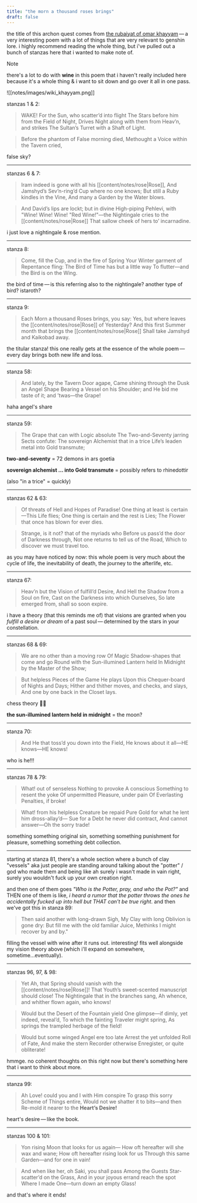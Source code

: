 ```yaml
---
title: "the morn a thousand roses brings"
draft: false
---
```


the title of this archon quest comes from [the rubaiyat of omar khayyam](http://www.davidgorman.com/rubaiyat.htm#:~:text=Each%20Morn%20a%20thousand%20Roses,take%20Jamshyd%20and%20Kaikobad%20away) — a very interesting poem with a lot of things that are very relevant to genshin lore. i highly recommend reading the whole thing, but i've pulled out a bunch of stanzas here that i wanted to make note of.

> [!NOTE]
> there's a lot to do with **wine** in this poem that i haven't really included here because it's a whole thing & i want to sit down and go over it all in one pass. 

![[notes/images/wiki_khayyam.png]]

stanzas 1 & 2:
> WAKE! For the Sun, who scatter’d into flight
The Stars before him from the Field of Night,
  Drives Night along with them from Heav’n, and strikes
The Sultan’s Turret with a Shaft of Light.

> Before the phantom of False morning died,
Methought a Voice within the Tavern cried,

false sky?

---

stanzas 6 & 7:
> Iram indeed is gone with all his [[content/notes/rose|Rose]],
And Jamshyd’s Sev’n-ring’d Cup where no one knows;
  But still a Ruby kindles in the Vine,
And many a Garden by the Water blows. 


> And David’s lips are lockt; but in divine
High-piping Pehlevi, with "Wine! Wine! Wine!
  "Red Wine!"—the Nightingale cries to the [[content/notes/rose|Rose]]
That sallow cheek of hers to’ incarnadine.

i just love a nightingale & rose mention.

---

stanza 8:
> Come, fill the Cup, and in the fire of Spring
Your Winter garment of Repentance fling:
  The Bird of Time has but a little way
To flutter—and the Bird is on the Wing.

the bird of time — is this referring also to the nightingale? another type of bird? istaroth?

---

stanza 9:
> Each Morn a thousand Roses brings, you say:
Yes, but where leaves the [[content/notes/rose|Rose]] of Yesterday?
  And this first Summer month that brings the [[content/notes/rose|Rose]]
Shall take Jamshyd and Kaikobad away.

the titular stanza! this one really gets at the essence of the whole poem — every day brings both new life and loss.

---
stanza 58:
> And lately, by the Tavern Door agape,
Came shining through the Dusk an Angel Shape
  Bearing a Vessel on his Shoulder; and
He bid me taste of it; and ’twas—the Grape!

haha angel's share

---

stanza 59:
> The Grape that can with Logic absolute
The Two-and-Seventy jarring Sects confute:
  The sovereign Alchemist that in a trice
Life’s leaden metal into Gold transmute;

**two-and-seventy** = 72 demons in ars goetia

**sovereign alchemist ... into Gold transmute** = possibly refers to rhinedottir

(also "in a trice" = quickly)

---

stanzas 62 & 63:
> Of threats of Hell and Hopes of Paradise!
One thing at least is certain—This Life flies;
  One thing is certain and the rest is Lies;
The Flower that once has blown for ever dies.

> Strange, is it not? that of the myriads who
Before us pass’d the door of Darkness through,
  Not one returns to tell us of the Road,
Which to discover we must travel too.

as you may have noticed by now: this whole poem is very much about the cycle of life, the inevitability of death, the journey to the afterlife, etc.

---

stanza 67:
> Heav’n but the Vision of fulfill’d Desire,
And Hell the Shadow from a Soul on fire,
  Cast on the Darkness into which Ourselves,
So late emerged from, shall so soon expire.

i have a theory (that this reminds me of) that visions are granted when you *fulfill a desire or dream* of a past soul — determined by the stars in your constellation.

---

stanzas 68 & 69:
> We are no other than a moving row
Of Magic Shadow-shapes that come and go
  Round with the Sun-illumined Lantern held
In Midnight by the Master of the Show; 

> But helpless Pieces of the Game He plays
Upon this Chequer-board of Nights and Days;
  Hither and thither moves, and checks, and slays,
And one by one back in the Closet lays.

chess theory 😵‍💫

**the sun-illumined lantern held in midnight** = the moon?

---

stanza 70:
> And He that toss’d you down into the Field,
He knows about it all—HE knows—HE knows!

who is he!!!

---

stanzas 78 & 79:
> What! out of senseless Nothing to provoke
A conscious Something to resent the yoke
  Of unpermitted Pleasure, under pain
Of Everlasting Penalties, if broke!

> What! from his helpless Creature be repaid
Pure Gold for what he lent him dross-allay’d—
  Sue for a Debt he never did contract,
And cannot answer—Oh the sorry trade!

something something original sin, something something punishment for pleasure, something something debt collection.

---

starting at stanza 81, there's a whole section where a bunch of clay "vessels" aka just people are standing around talking about the "potter" / god who made them and being like ah surely i wasn't made in vain right, surely you wouldn't fuck up your own creation right. 

and then one of them goes *"Who is the Potter, pray, and who the Pot?"* and THEN one of them is like, *i heard a rumor that the potter throws the ones he accidentally fucked up into hell but THAT can't be true right*. and then we've got this in stanza 89:

> Then said another with long-drawn Sigh,
My Clay with long Oblivion is gone dry:
  But fill me with the old familiar Juice,
Methinks I might recover by and by."

filling the vessel with wine after it runs out. interesting! fits well alongside my vision theory above (which i'll expand on somewhere, sometime...eventually).

---

stanzas 96, 97, & 98:
> Yet Ah, that Spring should vanish with the [[content/notes/rose|Rose]]!
That Youth’s sweet-scented manuscript should close!
  The Nightingale that in the branches sang,
Ah whence, and whither flown again, who knows! 

> Would but the Desert of the Fountain yield
One glimpse—if dimly, yet indeed, reveal’d,
  To which the fainting Traveler might spring,
As springs the trampled herbage of the field!

> Would but some winged Angel ere too late
Arrest the yet unfolded Roll of Fate,
  And make the stern Recorder otherwise
Enregister, or quite obliterate!

hmmge. no coherent thoughts on this right now but there's something here that i want to think about more.

---

stanza 99:
> Ah Love! could you and I with Him conspire
To grasp this sorry Scheme of Things entire,
  Would not we shatter it to bits—and then
Re-mold it nearer to the **Heart’s Desire!**

heart's desire — like the book.

---

stanzas 100 & 101:
> Yon rising Moon that looks for us again—
How oft hereafter will she wax and wane;
  How oft hereafter rising look for us
Through this same Garden—and for one in vain! 


> And when like her, oh Saki, you shall pass
Among the Guests Star-scatter’d on the Grass,
  And in your joyous errand reach the spot
Where I made One—turn down an empty Glass!

and that's where it ends!